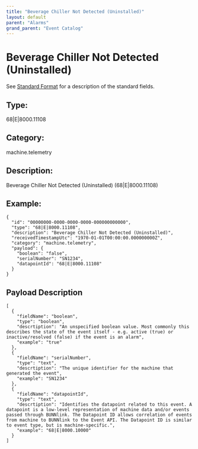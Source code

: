 ```yaml
---
title: "Beverage Chiller Not Detected (Uninstalled)"
layout: default
parent: "Alarms"
grand_parent: "Event Catalog"
---
```


# Beverage Chiller Not Detected (Uninstalled)

See [Standard Format](/event-subscriptions/event-format) for a description of the standard fields.

## Type:

68\|E\|8000.11108

## Category:

machine.telemetry

## Description: 

Beverage Chiller Not Detected (Uninstalled) (68\|E\|8000.11108)

## Example:

```
{
  "id": "00000000-0000-0000-0000-000000000000",
  "type": "68|E|8000.11108",
  "description": "Beverage Chiller Not Detected (Uninstalled)",
  "receivedTimestampUtc": "1970-01-01T00:00:00.000000000Z",
  "category": "machine.telemetry",
  "payload": {
    "boolean": "false",
    "serialNumber": "SN1234",
    "datapointId": "68|E|8000.11108"
  }
}
```

## Payload Description

```
[
  {
    "fieldName": "boolean",
    "type": "boolean",
    "descrtiption": "An unspecified boolean value. Most commonly this describes the state of the event itself - e.g. active (true) or inactive/resolved (false) if the event is an alarm",
    "example": "true"
  },
  {
    "fieldName": "serialNumber",
    "type": "text",
    "descrtiption": "The unique identifier for the machine that generated the event",
    "example": "SN1234"
  },
  {
    "fieldName": "datapointId",
    "type": "text",
    "descrtiption": "Identifies the datapoint related to this event. A datapoint is a low-level representation of machine data and/or events passed through BUNNlink. The Datapoint ID allows correlation of events from machine to BUNNlink to the Event API. The Datapoint ID is similar to event type, but is machine-specific.",
    "example": "68|E|8000.10000"
  }
]
```

